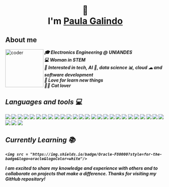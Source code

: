 <!--
**cosmiccat31/cosmiccat31** is a ✨ _special_ ✨ repository because its `README.md` (this file) appears on your GitHub profile.

Here are some ideas to get you started:

- 🔭 I’m currently working on ...
- 🌱 I’m currently learning ...
- 👯 I’m looking to collaborate on ...
- 🤔 I’m looking for help with ...
- 💬 Ask me about ...
- 📫 How to reach me: ...
- 😄 Pronouns: ...
- ⚡ Fun fact: ...
-->

<h1 align="center">👋<br> I'm  <a href="www.linkedin.com/in/paula-galindo-alvear">Paula Galindo </a></h1>

<div>
  <h2> About me  </h2>
  <div>
<img align="left" width=120px alt="coder" src="https://media.giphy.com/media/sb4jbgzuyLrsCdYkLo/giphy.gif"/>
</div>
  
  <p align="left"><i><b>
  🎓 Electronics Engineering @ UNIANDES<br>
  💻 Woman in STEM <br>
  🚩 Interested in tech, AI 🤖, data science 📊, cloud ☁ and software development <br>
  💓 Love for learn new things <br>
  🐱‍💻 Cat lover 
 

</div>
 
## Languages and tools 💻

<img src = "https://img.shields.io/badge/github-%23121011.svg?style=for-the-badge&logo=github&logoColor=white"/>

<img src = "https://img.shields.io/badge/git-%23F05033.svg?style=for-the-badge&logo=git&logoColor=white"/>

<img src = "https://img.shields.io/badge/Trello-%23026AA7.svg?style=for-the-badge&logo=Trello&logoColor=white"/>

<img src = "https://img.shields.io/badge/-RaspberryPi-C51A4A?style=for-the-badge&logo=Raspberry-Pi"/>

<img src = "https://img.shields.io/badge/Notion-%23000000.svg?style=for-the-badge&logo=notion&logoColor=white"/>

<img src = "https://img.shields.io/badge/-Arduino-00979D?style=for-the-badge&logo=Arduino&logoColor=white"/>

<img src = "https://img.shields.io/badge/Linux%20Mint-87CF3E?style=for-the-badge&logo=Linux%20Mint&logoColor=white"/>

<img src = "https://img.shields.io/badge/Microsoft_Excel-217346?style=for-the-badge&logo=microsoft-excel&logoColor=white"/>

<img src = "https://img.shields.io/badge/SciPy-%230C55A5.svg?style=for-the-badge&logo=scipy&logoColor=%white"/>

<img src = "https://img.shields.io/badge/scikit--learn-%23F7931E.svg?style=for-the-badge&logo=scikit-learn&logoColor=white"/>

<img src = "https://img.shields.io/badge/numpy-%23013243.svg?style=for-the-badge&logo=numpy&logoColor=white"/>

<img src = "https://img.shields.io/badge/Matplotlib-%23ffffff.svg?style=for-the-badge&logo=Matplotlib&logoColor=black"/>

<img src = "https://img.shields.io/badge/latex-%23008080.svg?style=for-the-badge&logo=latex&logoColor=white"/>

<img src = "https://img.shields.io/badge/python-3670A0?style=for-the-badge&logo=python&logoColor=ffdd54"/>

<img src = "https://img.shields.io/badge/latex-%23008080.svg?style=for-the-badge&logo=latex&logoColor=white"/>

<img src = "https://img.shields.io/badge/java-%23ED8B00.svg?style=for-the-badge&logo=java&logoColor=white"/>

<img src = "https://img.shields.io/badge/c++-%2300599C.svg?style=for-the-badge&logo=c%2B%2B&logoColor=white"/>

<img src = "https://img.shields.io/badge/c%23-%23239120.svg?style=for-the-badge&logo=c-sharp&logoColor=white"/>

<img src = "https://img.shields.io/badge/c-%2300599C.svg?style=for-the-badge&logo=c&logoColor=white"/>

<img src = "https://img.shields.io/badge/Visual%20Studio%20Code-0078d7.svg?style=for-the-badge&logo=visual-studio-code&logoColor=white"/>

<img src = "https://img.shields.io/badge/Replit-DD1200?style=for-the-badge&logo=Replit&logoColor=white"/>

<img src = "https://img.shields.io/badge/pycharm-143?style=for-the-badge&logo=pycharm&logoColor=black&color=black&labelColor=green"/>

<img src = "https://img.shields.io/badge/jupyter-%23FA0F00.svg?style=for-the-badge&logo=jupyter&logoColor=white"/>

<img src = "https://img.shields.io/badge/Eclipse-FE7A16.svg?style=for-the-badge&logo=Eclipse&logoColor=white"/>

<img src = "https://img.shields.io/badge/azure-%230072C6.svg?style=for-the-badge&logo=microsoftazure&logoColor=white"/>

<img src = "https://img.shields.io/badge/AWS-%23FF9900.svg?style=for-the-badge&logo=amazon-aws&logoColor=white"/>

<img src = "https://img.shields.io/badge/ros-%230A0FF9.svg?style=for-the-badge&logo=ros&logoColor=white"/>

<img src = "https://img.shields.io/badge/opencv-%23white.svg?style=for-the-badge&logo=opencv&logoColor=white"/>

<img src = "https://img.shields.io/badge/mysql-%2300f.svg?style=for-the-badge&logo=mysql&logoColor=white"/>

## Currently Learning 📚

    <img src = "https://img.shields.io/badge/Oracle-F80000?style=for-the-badge&logo=oracle&logoColor=white"/>
    
 

    

    
I am excited to share my knowledge and experience with others and to collaborate on projects that make a difference. Thanks for visiting my GitHub repository!

